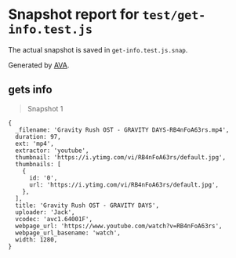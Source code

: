 # Snapshot report for `test/get-info.test.js`

The actual snapshot is saved in `get-info.test.js.snap`.

Generated by [AVA](https://ava.li).

## gets info

> Snapshot 1

    {
      _filename: 'Gravity Rush OST - GRAVITY DAYS-RB4nFoA63rs.mp4',
      duration: 97,
      ext: 'mp4',
      extractor: 'youtube',
      thumbnail: 'https://i.ytimg.com/vi/RB4nFoA63rs/default.jpg',
      thumbnails: [
        {
          id: '0',
          url: 'https://i.ytimg.com/vi/RB4nFoA63rs/default.jpg',
        },
      ],
      title: 'Gravity Rush OST - GRAVITY DAYS',
      uploader: 'Jack',
      vcodec: 'avc1.64001F',
      webpage_url: 'https://www.youtube.com/watch?v=RB4nFoA63rs',
      webpage_url_basename: 'watch',
      width: 1280,
    }
